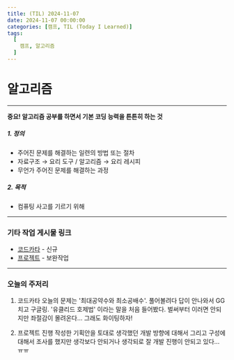 ```yaml
---
title: (TIL) 2024-11-07
date: 2024-11-07 00:00:00
categories: [캠프, TIL (Today I Learned)]
tags:
  [
    캠프, 알고리즘
  ]
---
```


# 알고리즘
---

**중요! 알고리즘 공부를 하면서 기본 코딩 능력을 튼튼히 하는 것**

##### 1. 정의
- 주어진 문제를 해결하는 일련의 방법 또는 절차  
- 자료구조 → 요리 도구 / 알고리즘 → 요리 레시피  
- 무언가 주어진 문제를 해결하는 과정  

##### 2. 목적 
- 컴퓨팅 사고를 기르기 위해

---
### 기타 작업 게시물 링크
- [코드카타](https://daltube.github.io/posts/kata1/) - 신규     
- [프로젝트](https://daltube.github.io/posts/Roguelike/) - 보완작업  

---
### 오늘의 주저리
1. 코드카타
오늘의 문제는 '최대공약수와 최소공배수'. 풀어볼려다 답이 안나와서 GG치고 구글링. '유클리드 호제법' 이라는 말을 처음 들어봤다. 벌써부터 이러면 안되지만 좌절감이 몰려온다... 그래도 화이팅하자!

2. 프로젝트 진행
작성한 기획안을 토대로 생각했던 개발 방향에 대해서 그리고 구성에 대해서 조사를 했지만 생각보다 안되거나 생각되로 잘 개발 진행이 안되고 있다... ㅠㅠ 


